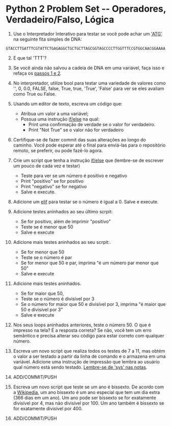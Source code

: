 Python 2 Problem Set -- Operadores, Verdadeiro/Falso, Lógica 
===================

1. Use o Interpretador Interativo para testar se você pode achar um ['ATG'](https://github.com/prog4biol/pfb2019#membership-operators) na seguinte fita simples de DNA:

```
GTACCTTGATTTCGTATTCTGAGAGGCTGCTGCTTAGCGGTAGCCCCTTGGTTTCCGTGGCAACGGAAAA
```

2. E que tal 'TTT'?

3. Se você ainda não salvou a cadeia de DNA em uma variável, faça isso e refaça os [passos 1 e 2](https://github.com/prog4biol/pfb2019#membership-operators).

4. No interpretador, utilize bool para testar uma variedade de valores como '', 0, 0.0, FALSE, false, True, true, 'True', 'False' para ver se eles avaliam como True ou False.

5. Usando um editor de texto, escreva um código que:
    - Atribua um valor a uma variável;
    - Possua uma instrução [if/else](https://github.com/prog4biol/pfb2019#logic-control-statements) na qual:
       - Print uma confirmação de verdade se o valor for verdadeiro.
       - Print "Not True" se o valor não for verdadeiro 

6. Certifique-se de fazer commit das suas alterações ao longo do caminho. Você pode esperar até o final para enviá-las para o repositório remoto, se preferir, ou pode fazê-lo agora.

7. Crie um script que tenha a instrução [if/else](https://github.com/prog4biol/pfb2019#if-statement) que (lembre-se de escrever um pouco de cada vez e testar)
    - Teste para ver se um número é positivo e negativo
    - Print "positivo" se for positivo
    - Print "negativo" se for negativo
    - Salve e execute.
8. Adicione um [elif](https://github.com/prog4biol/pfb2019#ifelif) para testar se o número é igual a 0. Salve e execute.

9. Adicione testes aninhados ao seu último scrpit:
    - Se for positivo, além de imprimir "positivo"
    - Teste se é menor que 50
    - Salve e execute 
            
10. Adicione mais testes aninhados ao seu scrpit:.
    - Se for menor que 50
    - Teste se o número é par
    - Se for menor que 50 e par, imprima "é um número par menor que 50"
    - Salve e execute
         
11. Adicione mais testes aninhados.  
    -  Se for maior que 50,  
    -  Teste se o número é divisível por 3  
    -  Se o número for maior que 50 e divisível por 3, imprima "é maior que 50 e divisível por 3" 
    -  Salve e execute

12. Nos seus loops aninhados anteriores, teste o número 50. O que é impresso na tela? É a resposta correta? Se não, você tem um erro semântico e precisa alterar seu código para estar correto com qualquer número.  

13. Escreva um novo script que realiza todos os testes de 7 a 11, mas obtém o valor a ser testado a partir da linha de comando e o armazena em uma variável. Adicione uma instrução de impressão que lembra ao usuário qual número está sendo testado. [Lembre-se de 'sys' nas notas](pfb2019#command-line-parameters-a-special-built-in-list). 

14. ADD/COMMIT/PUSH

15. Escreva um novo script que teste se um ano é bissexto. De acordo com a [Wikipedia](https://en.wikipedia.org/wiki/Leap_year), um ano bissexto é um ano especial que tem um dia extra (366 dias em um ano). Um ano pode ser bissexto se for exatamente divisível por 4, mas não divisível por 100. Um ano também é bissexto se for exatamente divisível por 400.

16. ADD/COMMIT/PUSH

